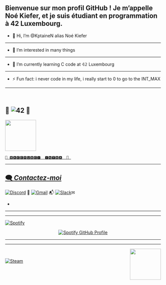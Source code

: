 
## Bienvenue sur mon profil GitHub ! Je m’appelle Noé Kiefer, et je suis étudiant en programmation à 42 Luxembourg.
- 👋 Hi, I’m @KptaineN alias Noé Kiefer
------------------------------------------------------------------------------------------------------------------------------------
- 👀 I’m interested in many things
------------------------------------------------------------------------------------------------------------------------------------
- 🌱 I’m currently learning C code at 𝟜𝟚 Luxembourg
------------------------------------------------------------------------------------------------------------------------------------
- ⚡ Fun fact: i never code in my life, i really start to 0 to go to the INT_MAX
------------------------------------------------------------------------------------------------------------------------------------

<br clear="left"/>


 ## 🚀 ![42](https://img.shields.io/badge/-42-black?style=for-the-badge&logo=42&logoColor=white) 🚀 
<a href="https://profile.intra.42.fr/nkiefer" target="_blank">  
  <img src="https://i.giphy.com/3oKIPtjElfqwMOTbH2.webp" width="100"/>

    🚀 🆁🅰🅲🅲🅾🆄🆁🅲🅸 ​ 🅸🅽🆃🆁🅰  🚀 
---------------------------------------------------------------------------------------------------------------
## 🗨️ _Contactez-moi_

[![Discord](https://img.shields.io/badge/Discord-%235865F2.svg?style=for-the-badge&logo=discord&logoColor=white)](https://discordapp.com/users/4ptaine) 💬
[![Gmail](https://img.shields.io/badge/Gmail-D14836?style=for-the-badge&logo=gmail&logoColor=white)](mailto:kiefer.d.noe@gmail.com) 📬
[![Slack](https://img.shields.io/badge/Slack-4A154B?style=for-the-badge&logo=slack&logoColor=white)](https://slack.com/app_redirect?channel=C12345678)✉

- 
---------------------------------------------------------------------------------------------------------------



------------------------------------------------------------------------------------------
[![Spotify](https://img.shields.io/badge/Spotify-1ED760?style=for-the-badge&logo=spotify&logoColor=white)](https://open.spotify.com/user/noe_kif)
<div style="text-align: center;">
    <a href="https://github.com/kittinan/spotify-github-profile">
        <img src="https://spotify-github-profile.kittinanx.com/api/view?uid=noe_kif&cover_image=true&theme=default&show_offline=false&background_color=121212&interchange=false&bar_color_cover=true" alt="Spotify GitHub Profile">
    </a>
</div>




-----------------------------------------------------
--------------------------------------


<img src="https://media4.giphy.com/media/v1.Y2lkPTc5MGI3NjExMzdnczVyeXd1NWRpa2wxbjlzMWluMTFmbDhicWI4dnhjbXlpdXhkMCZlcD12MV9pbnRlcm5hbF9naWZfYnlfaWQmY3Q9Zw/lF8gToHOsG6xY454az/giphy.webp" align="right" width="100" style="margin-left: 10px;"/>

<br clear="left"/>


[![Steam](https://img.shields.io/badge/steam-%23000000.svg?style=for-the-badge&logo=steam&logoColor=white)](https://steamcommunity.com/id/Popcornne)















